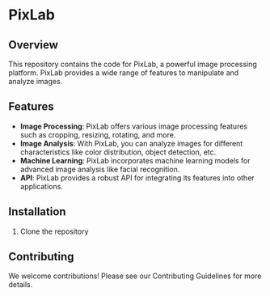 
# PixLab

## Overview

This repository contains the code for PixLab, a powerful image processing platform. PixLab provides a wide range of features to manipulate and analyze images.

## Features

- **Image Processing**: PixLab offers various image processing features such as cropping, resizing, rotating, and more.
- **Image Analysis**: With PixLab, you can analyze images for different characteristics like color distribution, object detection, etc.
- **Machine Learning**: PixLab incorporates machine learning models for advanced image analysis like facial recognition.
- **API**: PixLab provides a robust API for integrating its features into other applications.

## Installation

1. Clone the repository

## Contributing

We welcome contributions! Please see our Contributing Guidelines for more details.


